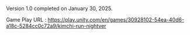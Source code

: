 Version 1.0 completed on January 30, 2025.

Game Play URL : 
https://play.unity.com/en/games/30928102-54ea-40d6-a18c-5284cc0c72a9/kimchi-run-nightver
